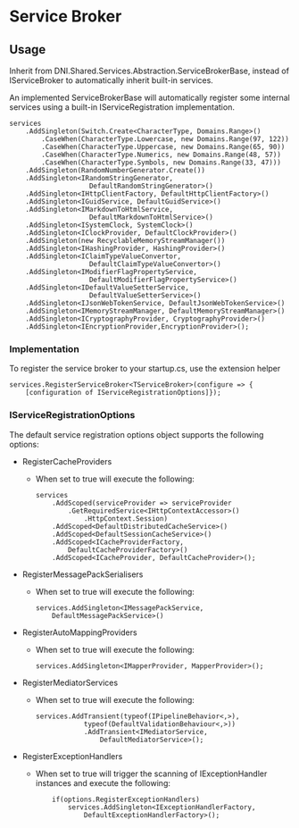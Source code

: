 ﻿# Service Broker

## Usage
Inherit from DNI.Shared.Services.Abstraction.ServiceBrokerBase, instead of IServiceBroker
to automatically inherit built-in services.

An implemented ServiceBrokerBase will automatically register some 
internal services using a built-in IServiceRegistration implementation.

    services
        .AddSingleton(Switch.Create<CharacterType, Domains.Range>()
            .CaseWhen(CharacterType.Lowercase, new Domains.Range(97, 122))
            .CaseWhen(CharacterType.Uppercase, new Domains.Range(65, 90))
            .CaseWhen(CharacterType.Numerics, new Domains.Range(48, 57))
            .CaseWhen(CharacterType.Symbols, new Domains.Range(33, 47)))
        .AddSingleton(RandomNumberGenerator.Create())
        .AddSingleton<IRandomStringGenerator, 
                        DefaultRandomStringGenerator>()
        .AddSingleton<IHttpClientFactory, DefaultHttpClientFactory>()
        .AddSingleton<IGuidService, DefaultGuidService>()
        .AddSingleton<IMarkdownToHtmlService, 
                        DefaultMarkdownToHtmlService>()
        .AddSingleton<ISystemClock, SystemClock>()
        .AddSingleton<IClockProvider, DefaultClockProvider>()
        .AddSingleton(new RecyclableMemoryStreamManager())
        .AddSingleton<IHashingProvider, HashingProvider>()
        .AddSingleton<IClaimTypeValueConvertor, 
                        DefaultClaimTypeValueConvertor>()
        .AddSingleton<IModifierFlagPropertyService, 
                        DefaultModifierFlagPropertyService>()
        .AddSingleton<IDefaultValueSetterService, 
                        DefaultValueSetterService>()
        .AddSingleton<IJsonWebTokenService, DefaultJsonWebTokenService>()
        .AddSingleton<IMemoryStreamManager, DefaultMemoryStreamManager>()
        .AddSingleton<ICryptographyProvider, CryptographyProvider>()
        .AddSingleton<IEncryptionProvider,EncryptionProvider>();

### Implementation

To register the service broker to your startup.cs, use the extension helper

    services.RegisterServiceBroker<TServiceBroker>(configure => {
        [configuration of IServiceRegistrationOptions]});

### IServiceRegistrationOptions

The default service registration options object supports the following options:

- RegisterCacheProviders 

  - When set to true will execute the following:
         
        services
            .AddScoped(serviceProvider => serviceProvider
                .GetRequiredService<IHttpContextAccessor>()
                    .HttpContext.Session)
            .AddScoped<DefaultDistributedCacheService>()
            .AddScoped<DefaultSessionCacheService>()
            .AddScoped<ICacheProviderFactory, 
                DefaultCacheProviderFactory>()
            .AddScoped<ICacheProvider, DefaultCacheProvider>();
        

- RegisterMessagePackSerialisers 
  - When set to true will execute the following:
  
        services.AddSingleton<IMessagePackService, 
            DefaultMessagePackService>()
- RegisterAutoMappingProviders 
  - When set to true will execute the following:
        
        services.AddSingleton<IMapperProvider, MapperProvider>();

- RegisterMediatorServices 
  - When set to true will execute the following:
        
        services.AddTransient(typeof(IPipelineBehavior<,>), 
                    typeof(DefaultValidationBehaviour<,>))
                    .AddTransient<IMediatorService, 
                        DefaultMediatorService>();
- RegisterExceptionHandlers 
  - When set to true will trigger the scanning of IExceptionHandler instances
and execute the following:
        
        
            if(options.RegisterExceptionHandlers)
                services.AddSingleton<IExceptionHandlerFactory, 
                    DefaultExceptionHandlerFactory>();
